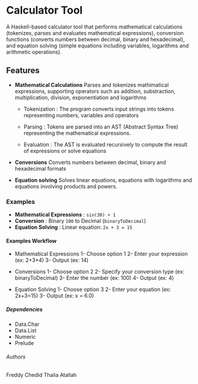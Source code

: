 # Calculator Tool 
A Haskell-based calculator tool that performs mathematical calculations (tokenizes, parses and evaluates mathematical expressions), conversion functions (converts numbers between decimal, binary and hexadecimal), and equation solving (simple equations including variables, logarithms and arithmetic operations). 

## Features 
- **Mathematical Calculations** 
    Parses and tokenizes mathimatical expressions, supporting operators such as addition, substraction, multiplication, division, exponentiation and logarithms 

    - Tokenization : The program converts input strings into tokens representing numbers, variables and operators 

    - Parsing : Tokens are parsed into an AST (Abstract Syntax Tree) representing the mathematical expressions. 

    - Evaluation : The AST is evaluated recursively to compute the result of expressions or solve equations 

- **Conversions**
    Converts numbers between decimal, binary and hexadecimal formats 

- **Equation solving** 
    Solves linear equations, equations with logarithms and equations involving products and powers. 


### Examples 
- **Mathematical Expressions** : `sin(30) + 1`
- **Conversion** : Binary `100` to Decimal (`binaryToDecimal`)
- **Equation Solving** : Linear equation: `2x + 3 = 15` 

#### Examples Workflow 
- Mathematical Expressions 
    1- Choose option 1 
    2- Enter your expression (ex: 2+3*4)
    3- Output (ex: 14)

- Conversions 
    1- Choose option 2 
    2- Specify your conversion type (ex: binaryToDecimal)
    3- Enter the number (ex: 100)
    4- Output (ex: 4)

- Equation Solving 
    1- Choose option 3 
    2- Enter your equation (ex: 2x+3=15)
    3- Output (ex: x = 6.0)

##### Dependencies 
- Data.Char 
- Data.List 
- Numeric 
- Prelude 

###### Authors 
Freddy Chedid 
Thalia Atallah 